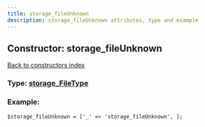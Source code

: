 ```yaml
---
title: storage_fileUnknown
description: storage_fileUnknown attributes, type and example
---
```

## Constructor: storage\_fileUnknown  
[Back to constructors index](index.md)






### Type: [storage\_FileType](../types/storage_FileType.md)


### Example:

```
$storage_fileUnknown = ['_' => 'storage_fileUnknown', ];
```  

